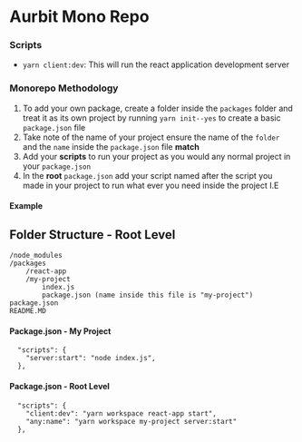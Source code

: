 # Aurbit Mono Repo


### Scripts

- `yarn client:dev`: This will run the react application development server

### Monorepo Methodology

1) To add your own package, create a folder inside the `packages` folder and treat it as its own project by running `yarn init--yes` to create a basic `package.json` file
2) Take note of the name of your project ensure the name of the `folder` and the `name` inside the `package.json` file **match**
4) Add your **scripts** to run your project as you would any normal project in your `package.json`
3) In the **root** `package.json` add your script named after the script you made in your project to run what ever you need inside the project I.E

#### Example

## Folder Structure - Root Level
```
/node_modules
/packages
    /react-app
    /my-project
        index.js
        package.json (name inside this file is "my-project")
package.json
README.MD
```

#### Package.json - My Project
```
  "scripts": {
    "server:start": "node index.js",
  },
```

#### Package.json - Root Level
```
  "scripts": {
    "client:dev": "yarn workspace react-app start",
    "any:name": "yarn workspace my-project server:start"
  },
```

